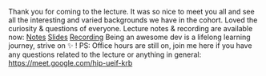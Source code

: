 Thank you for coming to the lecture. It was so nice to meet you all and see all the interesting and varied backgrounds we have in the cohort. Loved the curiosity & questions of everyone.
Lecture notes & recording are available now:
[Notes](https://github.com/letsandeepio/LHL_flex_may-16-22/tree/main/w1-dev-workflow)
[Slides](https://github.com/letsandeepio/LHL_flex_may-16-22/blob/main/w1-dev-workflow/slides.pdf)
[Recording](https://vimeo.com/712430116/b18f89e768)
Being an awesome dev is a lifelong learning journey, strive on :sparkles: !
PS: Office hours are still on, join me here if you have any questions related to the lecture or anything in general: https://meet.google.com/hip-ueif-krb
